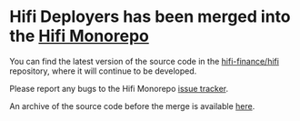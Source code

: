 # Hifi Deployers has been merged into the [Hifi Monorepo](https://github.com/hifi-finance/hifi)

You can find the latest version of the source code in the [hifi-finance/hifi](https://github.com/hifi-finance/hifi)
repository, where it will continue to be developed.

Please report any bugs to the Hifi Monorepo [issue tracker](https://github.com/hifi-finance/hifi/issues).

An archive of the source code before the merge is available [here](../../tree/archive).